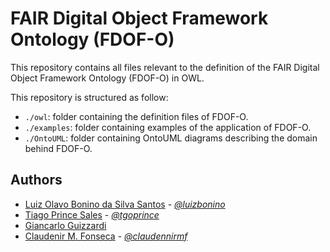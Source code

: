 # FAIR Digital Object Framework Ontology (FDOF-O)

This repository contains all files relevant to the definition of the FAIR Digital Object Framework Ontology (FDOF-O) in OWL.

This repository is structured as follow:

- `./owl`: folder containing the definition files of FDOF-O.
- `./examples`: folder containing examples of the application of FDOF-O.
- `./OntoUML`: folder containing OntoUML diagrams describing the domain behind FDOF-O.

## Authors

- [Luiz Olavo Bonino da Silva Santos](https://www.researchgate.net/profile/Tiago_Prince_Sales) - [*@luizbonino*](https://github.com/luizbonino)
- [Tiago Prince Sales](https://www.researchgate.net/profile/Tiago_Prince_Sales) - [*@tgoprince*](https://github.com/tgoprince)
- [Giancarlo Guizzardi](http://www.inf.ufes.br/~gguizzardi/)
- [Claudenir M. Fonseca](https://www.researchgate.net/profile/Claudenir-Fonseca) - [*@claudennirmf*](https://github.com/claudennirmf)
